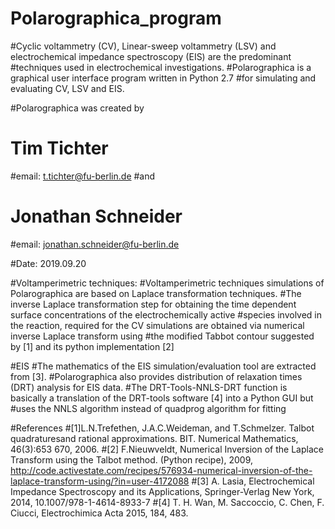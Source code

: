 # Polarographica_program

#Cyclic voltammetry (CV), Linear-sweep voltammetry (LSV) and electrochemical impedance spectroscopy (EIS) are the predominant
#techniques used in electrochemical investigations.
#Polarographica is a graphical user interface program written in Python 2.7
#for simulating and evaluating CV, LSV and EIS. 


#Polarographica was created by 
#       Tim Tichter 
#email: t.tichter@fu-berlin.de 
#and
#       Jonathan Schneider
#email: jonathan.schneider@fu-berlin.de

#Date:  2019.09.20

#Voltamperimetric techniques:
#Voltamperimetric techniques simulations of Polarographica are based on Laplace transformation techniques.
#The inverse Laplace transformation step for obtaining the time dependent surface concentrations of the electrochemically active 
#species involved in the reaction, required for the CV simulations are obtained via numerical inverse Laplace transform using 
#the modified Tabbot contour suggested by [1] and its python implementation [2]


#EIS
#The mathematics of the EIS simulation/evaluation tool are extracted from [3].
#Polarographica also provides distribution of relaxation times (DRT) analysis for EIS data. 
#The DRT-Tools-NNLS-DRT function is basically a translation of the DRT-tools software [4] into a Python GUI but 
#uses the NNLS algorithm instead of quadprog algorithm for fitting


#References
#[1]L.N.Trefethen, J.A.C.Weideman, and T.Schmelzer. Talbot quadraturesand rational approximations. BIT. Numerical Mathematics, 46(3):653 670, 2006.
#[2] F.Nieuwveldt, Numerical Inversion of the Laplace Transform using the Talbot method. (Python recipe), 2009, http://code.activestate.com/recipes/576934-numerical-inversion-of-the-laplace-transform-using/?in=user-4172088
#[3] A. Lasia, Electrochemical Impedance Spectroscopy and its Applications, Springer-Verlag New York, 2014, 10.1007/978-1-4614-8933-7
#[4] T. H. Wan, M. Saccoccio, C. Chen, F. Ciucci, Electrochimica Acta 2015, 184, 483.

